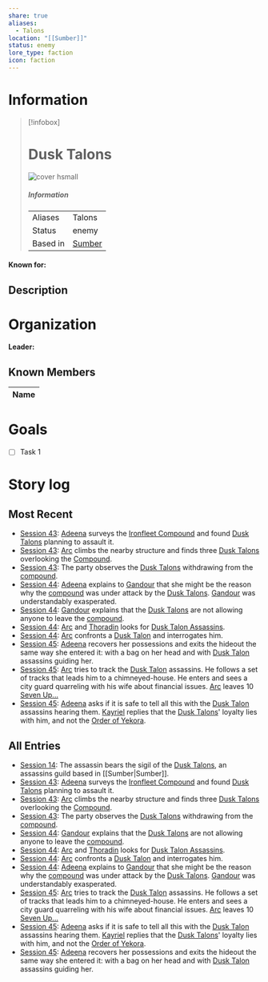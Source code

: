 ```yaml
---
share: true
aliases:
  - Talons
location: "[[Sumber]]"
status: enemy
lore_type: faction
icon: faction
---
```

# Information
> [!infobox]
> # Dusk Talons
> ![cover hsmall](insertimage.png)
> ##### Information
> |   |  |
> | ---- | ---- |
> | Aliases | Talons|
> | Status| enemy|
> | Based in|  [Sumber](../Locations/Continents/Sumber.md)|
#### Known for:
## Description
# Organization
#### Leader:
## Known Members
| Name |
| ---- |

# Goals
- [ ] Task 1
# Story log
## Most Recent
- [Session 43](../Session%20Log/Session%2043.md): [Adeena](Adeena%20Oberon.md) surveys the [Ironfleet Compound](Ironfleet%20Compound.md) and found [Dusk Talons](Dusk%20Talons.md) planning to assault it.
- [Session 43](../Session%20Log/Session%2043.md): [Arc](Arc.md) climbs the nearby structure and finds three [Dusk Talons](Dusk%20Talons.md) overlooking the [Compound](Ironfleet%20Compound.md).
- [Session 43](../Session%20Log/Session%2043.md): The party observes the [Dusk Talons](Dusk%20Talons.md) withdrawing from the [compound](Ironfleet%20Compound.md).
- [Session 44](../Session%20Log/Session%2044.md): [Adeena](Adeena%20Oberon.md) explains to [Gandour](Gandour%20Ironfleet.md) that she might be the reason why the [compound](Ironfleet%20Compound.md) was under attack by the [Dusk Talons](Dusk%20Talons.md). [Gandour](Gandour%20Ironfleet.md) was understandably exasperated.
- [Session 44](../Session%20Log/Session%2044.md): [Gandour](Gandour%20Ironfleet.md) explains that the [Dusk Talons](Dusk%20Talons.md) are not allowing anyone to leave the [compound](Ironfleet%20Compound.md).
- [Session 44](../Session%20Log/Session%2044.md): [Arc](Arc.md) and [Thoradin](Thoradin%20Goodman.md) looks for [Dusk Talon Assassins](Dusk%20Talons.md).
- [Session 44](../Session%20Log/Session%2044.md): [Arc](Arc.md) confronts a [Dusk Talon](Dusk%20Talons.md) and interrogates him.
- [Session 45](../Session%20Log/Session%2045.md): [Adeena](Adeena%20Oberon.md) recovers her possessions and exits the hideout the same way she entered it: with a bag on her head and with [Dusk Talon](Dusk%20Talons.md) assassins guiding her.
- [Session 45](../Session%20Log/Session%2045.md): [Arc](Arc.md) tries to track the [Dusk Talon](Dusk%20Talons.md) assassins. He follows a set of tracks that leads him to a chimneyed-house. He enters and sees a city guard quarreling with his wife about financial issues. [Arc](Arc.md) leaves 10 [Seven Up...](Seven%20Up....md)
- [Session 45](../Session%20Log/Session%2045.md): [Adeena](Adeena%20Oberon.md) asks if it is safe to tell all this with the [Dusk Talon](Dusk%20Talons.md) assassins hearing them. [Kayriel](Kayriel%20Acquermann.md) replies that the [Dusk Talons](Dusk%20Talons.md)' loyalty lies with him, and not the [Order of Yekora](Followers%20of%20Yekora.md).

## All Entries
- [Session 14](../../Session%2014.md): The assassin bears the sigil of the [Dusk Talons](Dusk%20Talons.md), an assassins guild based in [[Sumber|Sumber]].
- [Session 43](../Session%20Log/Session%2043.md): [Adeena](Adeena%20Oberon.md) surveys the [Ironfleet Compound](Ironfleet%20Compound.md) and found [Dusk Talons](Dusk%20Talons.md) planning to assault it.
- [Session 43](../Session%20Log/Session%2043.md): [Arc](Arc.md) climbs the nearby structure and finds three [Dusk Talons](Dusk%20Talons.md) overlooking the [Compound](Ironfleet%20Compound.md).
- [Session 43](../Session%20Log/Session%2043.md): The party observes the [Dusk Talons](Dusk%20Talons.md) withdrawing from the [compound](Ironfleet%20Compound.md).
- [Session 44](../Session%20Log/Session%2044.md): [Gandour](Gandour%20Ironfleet.md) explains that the [Dusk Talons](Dusk%20Talons.md) are not allowing anyone to leave the [compound](Ironfleet%20Compound.md).
- [Session 44](../Session%20Log/Session%2044.md): [Arc](Arc.md) and [Thoradin](Thoradin%20Goodman.md) looks for [Dusk Talon Assassins](Dusk%20Talons.md).
- [Session 44](../Session%20Log/Session%2044.md): [Arc](Arc.md) confronts a [Dusk Talon](Dusk%20Talons.md) and interrogates him.
- [Session 44](../Session%20Log/Session%2044.md): [Adeena](Adeena%20Oberon.md) explains to [Gandour](Gandour%20Ironfleet.md) that she might be the reason why the [compound](Ironfleet%20Compound.md) was under attack by the [Dusk Talons](Dusk%20Talons.md). [Gandour](Gandour%20Ironfleet.md) was understandably exasperated.
- [Session 45](../Session%20Log/Session%2045.md): [Arc](Arc.md) tries to track the [Dusk Talon](Dusk%20Talons.md) assassins. He follows a set of tracks that leads him to a chimneyed-house. He enters and sees a city guard quarreling with his wife about financial issues. [Arc](Arc.md) leaves 10 [Seven Up...](Seven%20Up....md)
- [Session 45](../Session%20Log/Session%2045.md): [Adeena](Adeena%20Oberon.md) asks if it is safe to tell all this with the [Dusk Talon](Dusk%20Talons.md) assassins hearing them. [Kayriel](Kayriel%20Acquermann.md) replies that the [Dusk Talons](Dusk%20Talons.md)' loyalty lies with him, and not the [Order of Yekora](Followers%20of%20Yekora.md).
- [Session 45](../Session%20Log/Session%2045.md): [Adeena](Adeena%20Oberon.md) recovers her possessions and exits the hideout the same way she entered it: with a bag on her head and with [Dusk Talon](Dusk%20Talons.md) assassins guiding her.
